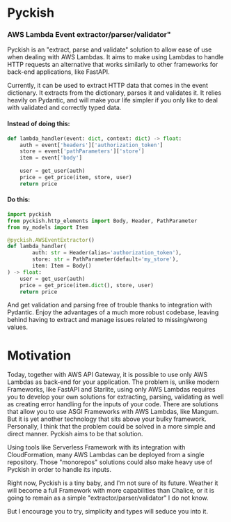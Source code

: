 # Pyckish
### AWS Lambda Event extractor/parser/validator" 
Pyckish is an "extract, parse and validate" solution to allow ease of use when dealing with AWS Lambdas. It aims
to make using Lambdas to handle HTTP requests an alternative that works similarly to other frameworks for back-end
applications, like FastAPI.

Currently, it can be used to extract HTTP data that comes in the event dictionary. It extracts from the dictionary,
parses it and validates it. It relies heavily on Pydantic, and will make your life simpler if you only like to deal with validated and
correctly typed data.

#### Instead of doing this:
```python
def lambda_handler(event: dict, context: dict) -> float:
    auth = event['headers']['authorization_token']
    store = event['pathParameters']['store']
    item = event['body']
    
    user = get_user(auth)
    price = get_price(item, store, user)
    return price
```

#### Do this:
```python
import pyckish
from pyckish.http_elements import Body, Header, PathParameter
from my_models import Item

@pyckish.AWSEventExtractor()
def lambda_handler(
        auth: str = Header(alias='authorization_token'),
        store: str = PathParameter(default='my_store'),
        item: Item = Body()
) -> float:
    user = get_user(auth)
    price = get_price(item.dict(), store, user)
    return price
```

And get validation and parsing free of trouble thanks to integration with Pydantic. Enjoy the advantages of a much
more robust codebase, leaving behind having to extract and manage issues related to missing/wrong values.


# Motivation

Today, together with AWS API Gateway, it is possible to use only AWS Lambdas as back-end for your application.
The problem is, unlike modern Frameworks, like FastAPI and Starlite, using only AWS Lambdas requires you to develop
your own solutions for extracting, parsing, validating as well as creating error handling for the inputs of your code.
There are solutions that allow you to use ASGI Frameworks with AWS Lambdas, like Mangum. But it is yet another 
technology that sits above your bulky framework. Personally, I think that the problem could be solved in a more 
simple and direct manner. Pyckish aims to be that solution.

Using tools like Serverless Framework with its integration with CloudFormation, many AWS Lambdas can be deployed
from a single repository. Those "monorepos" solutions could also make heavy use of Pyckish in order to handle its
inputs.

Right now, Pyckish is a tiny baby, and I'm not sure of its future. Weather it will become a full Framework with more
capabilities than Chalice, or it is going to remain as a simple "extractor/parser/validator" I do not know.

But I encourage you to try, simplicity and types will seduce you into it.